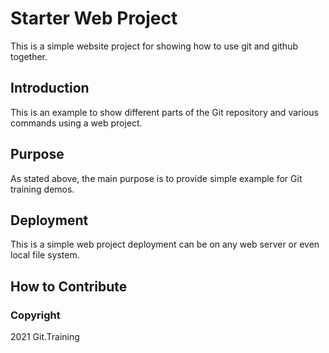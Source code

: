 # Starter Web Project
This is a simple website project for showing how to use git and github together.
## Introduction
This is an example to show different parts of the Git repository and various commands using a web project.
## Purpose
As stated above, the main purpose is to provide simple example for Git training demos.
## Deployment
This is a simple web project deployment can be on any web server or even local file system.
## How to Contribute


### Copyright

2021 Git.Training